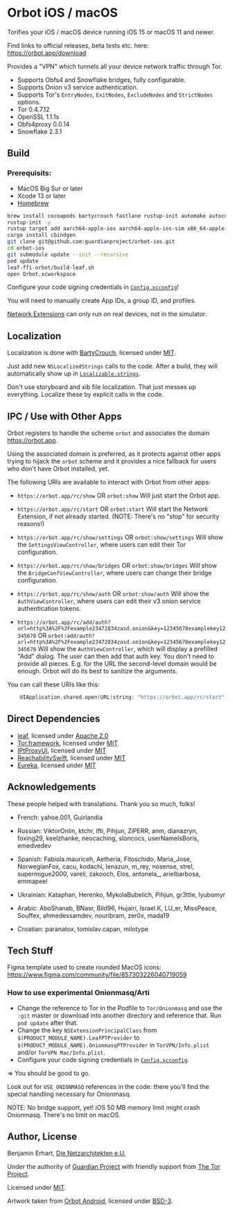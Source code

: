 #  Orbot iOS / macOS

Torifies your iOS / macOS device running iOS 15 or macOS 11 and newer.

Find links to official releases, beta tests etc. here: https://orbot.app/download

Provides a "VPN" which tunnels all your device network traffic through Tor.

- Supports Obfs4 and Snowflake bridges, fully configurable.
- Supports Onion v3 service authentication.
- Supports Tor's `EntryNodes`, `ExitNodes`, `ExcludeNodes` and `StrictNodes` options.
- Tor 0.4.7.12
- OpenSSL 1.1.1s
- Obfs4proxy 0.0.14
- Snowflake 2.3.1


## Build

### Prerequisits:
- MacOS Big Sur or later
- Xcode 13 or later
- [Homebrew](https://brew.sh)

```sh
brew install cocoapods bartycrouch fastlane rustup-init automake autoconf libtool gettext
rustup-init -y
rustup target add aarch64-apple-ios aarch64-apple-ios-sim x86_64-apple-ios aarch64-apple-darwin x86_64-apple-darwin
cargo install cbindgen
git clone git@github.com:guardianproject/orbot-ios.git
cd orbot-ios
git submodule update --init --recursive
pod update
leaf-ffi-orbot/build-leaf.sh
open Orbot.xcworkspace
```

Configure your code signing credentials in [`Config.xcconfig`](Shared/Config.xcconfig)!

You will need to manually create App IDs, a group ID, and profiles.

[Network Extensions](https://developer.apple.com/documentation/networkextension)
can only run on real devices, not in the simulator.


## Localization

Localization is done with [BartyCrouch](https://github.com/Flinesoft/BartyCrouch),
licensed under [MIT](https://github.com/Flinesoft/BartyCrouch/blob/main/LICENSE).

Just add new `NSLocalizedStrings` calls to the code. After a build, they will 
automatically show up in [`Localizable.strings`](Shared/en.lproj/Localizable.strings).

Don't use storyboard and xib file localization. That just messes up everything.
Localize these by explicit calls in the code.


## IPC / Use with Other Apps

Orbot registers to handle the scheme `orbot` and associates the domain https://orbot.app.

Using the associated domain is preferred, as it protects against other apps trying 
to hijack the `orbot` scheme and it provides a nice fallback for users who don't 
have Orbot installed, yet.

The following URIs are available to interact with Orbot from other apps:

- `https://orbot.app/rc/show` OR `orbot:show` 
  Will just start the Orbot app.
  
- `https://orbot.app/rc/start` OR `orbot:start`
  Will start the Network Extension, if not already started. 
  (NOTE: There's no "stop" for security reasons!)

- `https://orbot.app/rc/show/settings` OR `orbot:show/settings`
  Will show the `SettingsViewController`, where users can edit their Tor configuration.

- `https://orbot.app/rc/show/bridges` OR `orbot:show/bridges`
  Will show the `BridgeConfViewController`, where users can change their bridge configuration.

- `https://orbot.app/rc/show/auth` OR `orbot:show/auth`
  Will show the `AuthViewController`, where users can edit their v3 onion service authentication tokens.

- `https://orbot.app/rc/add/auth?url=http%3A%2F%2Fexample23472834zasd.onion&key=12345678examplekey12345678`
  OR `orbot:add/auth?url=http%3A%2F%2Fexample23472834zasd.onion&key=12345678examplekey12345678`
  Will show the `AuthViewController`, which will display a prefilled "Add" dialog.
  The user can then add that auth key.
  You don't need to provide all pieces. E.g. for the URL the second-level domain would be enough.
  Orbot will do its best to sanitize the arguments.
  
You can call these URIs like this:

```swift
	UIApplication.shared.open(URL(string: "https://orbot.app/rc/start")!)
```


## Direct Dependencies

- [leaf](https://github.com/eycorsican/leaf), licensed under [Apache 2.0](https://github.com/eycorsican/leaf/blob/master/LICENSE)
- [Tor.framework](https://github.com/iCepa/Tor.framework), licensed under [MIT](https://github.com/iCepa/Tor.framework/blob/master/LICENSE)
- [IPtProxyUI](https://github.com/tladesignz/IPtProxyUI-ios), licensed under [MIT](https://github.com/tladesignz/IPtProxyUI-ios/blob/master/LICENSE)
- [ReachabilitySwift](https://github.com/ashleymills/Reachability.swift), licensed under [MIT](https://github.com/ashleymills/Reachability.swift/blob/master/LICENSE)
- [Eureka](https://github.com/xmartlabs/Eureka), licensed under [MIT](https://github.com/xmartlabs/Eureka/blob/master/LICENSE)


## Acknowledgements

These people helped with translations. Thank you so much, folks!

- French: 
  yahoe.001, Guirlandia

- Russian:
  ViktorOnlin, ktchr, Ifti, Pihjun, ZiPERR, anm, dianazryn, foxing29, keelzhanke,
  neocaching, sloncocs, userNameIsBoris, emedvedev

- Spanish:
  Fabiola.mauriceh, Aetheria, Fitoschido, Maria_Jose, NorwegianFox, cacu, kodachi,
  lenazun, m_rey, nosense, strel, supermigue2000, vareli, zakooch, Elos, antonela_,
  arielbarbosa, emmapeel

- Ukrainian:
  Kataphan, Herenko, MykolaBubelich, Pihjun, gr3ttle, lyubomyr
  
- Arabic:
  AboShanab, BNasr, Bild96, Hujairi, Israel.K, LU_er, MissPeace, Souffex, 
  ahmedessamdev, nouribram, zer0x, mada19
  
- Croatian:
  paranatox, tomislav.capan, milotype
  
## Tech Stuff

Figma template used to create rounded MacOS icons:
https://www.figma.com/community/file/857303226040719059

### How to use experimental Onionmasq/Arti
- Change the reference to Tor in the Podfile to `Tor/Onionmasq` and use the `:git` master or download 
  into another directory and reference that. Run `pod update` after that.
- Change the key `NSExtensionPrincipalClass` from `$(PRODUCT_MODULE_NAME).LeafPTProvider` 
  to `$(PRODUCT_MODULE_NAME).OnionmasqPTProvider` in `TorVPN/Info.plist` and/or `TorVPN Mac/Info.plist`.
- Configure your code signing credentials in [`Config.xcconfig`](Shared/Config.xcconfig).

=> You should be good to go. 

Look out for `USE_ONIONMASQ` references in the code: there you'll find the 
special handling necessary for Onionmasq.

NOTE: No bridge support, yet! iOS 50 MB memory limit might crash Onionmasq. 
There's no limit on macOS. 


## Author, License

Benjamin Erhart, [Die Netzarchitekten e.U.](https://die.netzarchitekten.com)

Under the authority of [Guardian Project](https://guardianproject.info)
with friendly support from [The Tor Project](https://torproject.org).

Licensed under [MIT](LICENSE).

Artwork taken from [Orbot Android](https://github.com/guardianproject/orbot),
licensed under [BSD-3](https://github.com/guardianproject/orbot/blob/master/LICENSE).
